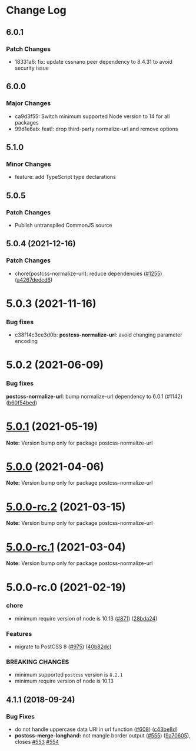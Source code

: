 # Change Log

## 6.0.1

### Patch Changes

- 18331a6: fix: update cssnano peer dependency to 8.4.31 to avoid security issue

## 6.0.0

### Major Changes

- ca9d3f55: Switch minimum supported Node version to 14 for all packages
- 99d1e6ab: feat!: drop third-party normalize-url and remove options

## 5.1.0

### Minor Changes

- feature: add TypeScript type declarations

## 5.0.5

### Patch Changes

- Publish untranspiled CommonJS source

## 5.0.4 (2021-12-16)

### Patch Changes

- chore(postcss-normalize-url): reduce dependencies ([#1255](https://github.com/cssnano/cssnano/pull/1255))([a4267dedcd6](https://github.com/cssnano/cssnano/commit/a4267dedcd6d41ece45a0dfc5a73ea4b9e4ae028))

# 5.0.3 (2021-11-16)

### Bug fixes

- c38f14c3ce3d0b: **postcss-normalize-url**: avoid changing parameter encoding

# 5.0.2 (2021-06-09)

### Bug fixes

**postcss-normalize-url**: bump normalize-url dependency to 6.0.1 (#1142)
([b60f54bed](https://github.com/cssnano/cssnano/commit/b60f54bedafe3781ff58f0888ab45ff5c56aee09))

# [5.0.1](https://github.com/cssnano/cssnano/compare/postcss-normalize-url@5.0.0...postcss-normalize-url@5.0.1) (2021-05-19)

**Note:** Version bump only for package postcss-normalize-url

# [5.0.0](https://github.com/cssnano/cssnano/compare/postcss-normalize-url@5.0.0-rc.2...postcss-normalize-url@5.0.0) (2021-04-06)

**Note:** Version bump only for package postcss-normalize-url

# [5.0.0-rc.2](https://github.com/cssnano/cssnano/compare/postcss-normalize-url@5.0.0-rc.1...postcss-normalize-url@5.0.0-rc.2) (2021-03-15)

**Note:** Version bump only for package postcss-normalize-url

# [5.0.0-rc.1](https://github.com/cssnano/cssnano/compare/postcss-normalize-url@5.0.0-rc.0...postcss-normalize-url@5.0.0-rc.1) (2021-03-04)

**Note:** Version bump only for package postcss-normalize-url

# 5.0.0-rc.0 (2021-02-19)

### chore

- minimum require version of node is 10.13 ([#871](https://github.com/cssnano/cssnano/issues/871)) ([28bda24](https://github.com/cssnano/cssnano/commit/28bda243e32ce3ba89b3c358a5f78727b3732f11))

### Features

- migrate to PostCSS 8 ([#975](https://github.com/cssnano/cssnano/issues/975)) ([40b82dc](https://github.com/cssnano/cssnano/commit/40b82dca7f53ac02cd4fe62846dec79b898ccb49))

### BREAKING CHANGES

- minimum supported `postcss` version is `8.2.1`
- minimum require version of node is 10.13

## 4.1.1 (2018-09-24)

### Bug Fixes

- do not handle uppercase data URI in url function ([#608](https://github.com/cssnano/cssnano/issues/608)) ([c43be8d](https://github.com/cssnano/cssnano/commit/c43be8d62b4c03b33390b177ff8e338b7192d824))
- **postcss-merge-longhand:** not mangle border output ([#555](https://github.com/cssnano/cssnano/issues/555)) ([9a70605](https://github.com/cssnano/cssnano/commit/9a706050b621e7795a9bf74eb7110b5c81804ffe)), closes [#553](https://github.com/cssnano/cssnano/issues/553) [#554](https://github.com/cssnano/cssnano/issues/554)
